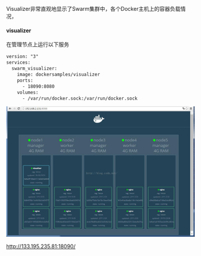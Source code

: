 Visualizer非常直观地显示了Swarm集群中，各个Docker主机上的容器负载情况，

#### visualizer

在管理节点上运行以下服务

```
version: "3"
services:
  swarm_visualizer:
    image: dockersamples/visualizer
    ports:
      - 18090:8080
    volumes:
      - /var/run/docker.sock:/var/run/docker.sock
```

![visualizer](./images/visualizer-ui.jpg)

http://133.195.235.81:18090/
